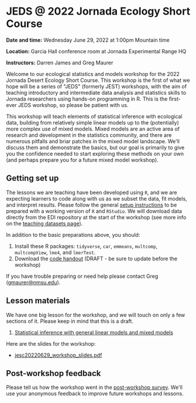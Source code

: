 # JEDS @ 2022 Jornada Ecology Short Course

**Date and time:** Wednesday June 29, 2022 at 1:00pm Mountain time

**Location:** Garcia Hall conference room at Jornada Experimental Range HQ

**Instructors:** Darren James and Greg Maurer

Welcome to our ecological statistics and models workshop for the 2022 Jornada Desert Ecology Short Course. This workshop is the first of what we hope will be a series of "JEDS" (formerly JEST) workshops, with the aim of teaching introductory and intermediate data analysis and statistics skills to Jornada researchers using hands-on programming in R. This is the first-ever JEDS workshop, so please be patient with us.

This workshop will teach elements of statistical inference with ecological data, building from relatively simple linear models up to the (potentially) more complex use of mixed models. Mixed models are an active area of research and development in the statistics community, and there are numerous pitfalls and briar patches in the mixed model landscape. We'll discuss them and demonstrate the basics, but our goal is primarily to give you the confidence needed to start exploring these methods on your own (and perhaps prepare you for a future mixed model workshop).

## Getting set up

The lessons we are teaching have been developed using `R`, and we are expecting learners to code along with us as we subset the data, fit models, and interpret results. Please follow the general [setup instructions](../../html/setup.html) to be prepared with a working version of `R` and `RStudio`. We will download data directly from the EDI repository at the start of the workshop (see more info on the [teaching datasets page](../../html/teaching-datasets.html)). 

In addition to the basic preparations above, you should:

1. Install these R packages: `tidyverse`, `car`, `emmeans`, `multcomp`, `multcompView`, `lme4`, and `lmerTest`.
2. Download the [code handout](./jesc-code-handout.R) (DRAFT - be sure to update before the workshop)

If you have trouble preparing or need help please contact Greg (<gmaurer@nmsu.edu>).

## Lesson materials

We have one big lesson for the workshop, and we will touch on only a few sections of it. Please keep in mind that this is a draft.

1. [Statistical inference with general linear models and mixed models](../../html/statistical-inference-linear-and-mixed.html)

Here are the slides for the workshop:

* [jesc20220629_workshop_slides.pdf](jesc20220629_workshop_slides.pdf)

## Post-workshop feedback

Please tell us how the workshop went in the [post-workshop survey](https://docs.google.com/forms/d/e/1FAIpQLSezgQ6rsMzvnX7Cg-ohMtkjCDPyQjPK31zVevGMPWKn-9gaoQ/viewform?usp=sf_link). We'll use your anonymous feedback to improve future workshops and lessons.
